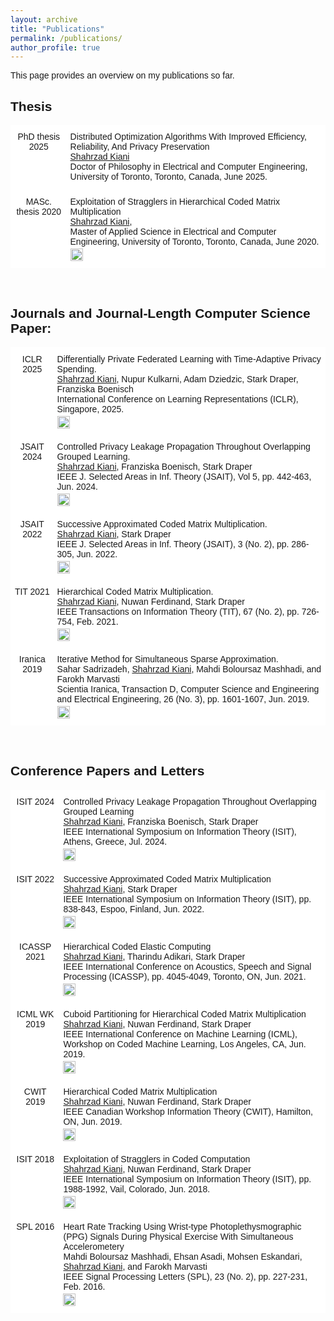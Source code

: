 ```yaml
---
layout: archive
title: "Publications"
permalink: /publications/
author_profile: true
---
```


<style>
body {
  font-family: Arial, sans-serif;
  font-size: 14px;
}
</style>


This page provides an overview on my publications so far.

## Thesis

<style type="text/css">
  .tg  {border-collapse:collapse;border-spacing:0;}
  .tg td{border-color:black;border-style:solid;border-width:1px;font-family:Arial, sans-serif;font-size:14px; overflow:hidden;padding:10px 5px;word-break:normal;}
  .tg th{border-color:black;border-style:solid;border-width:1px;font-family:Arial, sans-serif;font-size:14px; font-weight:normal;overflow:hidden;padding:10px 5px;word-break:normal;}
  .tg .tg-oe15{background-color:#ffffff;border-color:#ffffff;text-align:left;vertical-align:top}
  .tg .tg-wk8r{background-color:#ffffff;border-color:#ffffff;text-align:center;vertical-align:top}
</style>

<table class="tg">
  <thead>
    <tr>
      <th class="tg-wk8r">PhD thesis 2025</th>
      <th class="tg-oe15">Distributed Optimization Algorithms With Improved Efficiency, Reliability, And Privacy Preservation <br><u>Shahrzad Kiani</u> <br> Doctor of Philosophy in Electrical and Computer Engineering, University of Toronto, Toronto, Canada, June 2025.
        <span style="display: block; margin-bottom: -13px;"></span> <br>
      </th>
    </tr>
  </thead>
  <tbody>
    <tr>
      <th class="tg-wk8r">MASc. thesis 2020</th>
      <th class="tg-oe15">Exploitation of Stragglers in Hierarchical Coded Matrix Multiplication <br><u>Shahrzad Kiani</u>, <br> Master of Applied Science in Electrical and Computer Engineering, University of Toronto, Toronto, Canada, June 2020.
        <span style="display: block; margin-bottom: -13px;"></span> <br> 
        <a href="https://tspace.library.utoronto.ca/handle/1807/101230">
          <img src="https://img.shields.io/badge/PDF-80000f" alt="PDF" style="width: auto; height: 20px;"/>
        </a>
      </th>
    </tr>
  </tbody>
</table>

<br>

## Journals and Journal-Length Computer Science Paper:


<style type="text/css">
  .tg  {border-collapse:collapse;border-spacing:0;}
  .tg td{border-color:black;border-style:solid;border-width:1px;font-family:Arial, sans-serif;font-size:14px; overflow:hidden;padding:10px 5px;word-break:normal;}
  .tg th{border-color:black;border-style:solid;border-width:1px;font-family:Arial, sans-serif;font-size:14px; font-weight:normal;overflow:hidden;padding:10px 5px;word-break:normal;}
  .tg .tg-oe15{background-color:#ffffff;border-color:#ffffff;text-align:left;vertical-align:top}
  .tg .tg-wk8r{background-color:#ffffff;border-color:#ffffff;text-align:center;vertical-align:top}
</style>

<table class="tg">
  <thead>
    <tr>
      <th class="tg-wk8r">ICLR 2025</th>
      <th class="tg-oe15">Differentially Private Federated Learning with Time-Adaptive Privacy Spending. <br><u>Shahrzad Kiani</u>, Nupur Kulkarni, Adam Dziedzic, Stark Draper, Franziska Boenisch <br> International Conference on Learning Representations (ICLR), Singapore, 2025.
        <span style="display: block; margin-bottom: -13px;"></span> <br> 
        <a href="https://openreview.net/forum?id=W0nydevOlG&noteId=zEslc0ErHW">
          <img src="https://img.shields.io/badge/PDF-80000f" alt="PDF" style="width: auto; height: 20px;"/>
        </a>
      </th>
    </tr>
  </thead>
  <tbody>
    <tr>
      <th class="tg-wk8r">JSAIT 2024</th>
      <th class="tg-oe15">Controlled Privacy Leakage Propagation Throughout Overlapping Grouped Learning. <br><u>Shahrzad Kiani</u>, Franziska Boenisch, Stark Draper <br> IEEE J. Selected Areas in Inf. Theory (JSAIT), Vol 5, pp. 442-463, Jun. 2024.
        <span style="display: block; margin-bottom: -13px;"></span> <br> 
        <a href="https://ieeexplore.ieee.org/document/10559973">
          <img src="https://img.shields.io/badge/PDF-80000f" alt="PDF" style="width: auto; height: 20px;"/>
        </a>
      </th>
    </tr>
    <tr>
      <th class="tg-wk8r">JSAIT 2022</th>
      <th class="tg-oe15">Successive Approximated Coded Matrix Multiplication. <br><u>Shahrzad Kiani</u>, Stark Draper <br> IEEE J. Selected Areas in Inf. Theory (JSAIT), 3 (No. 2), pp. 286-305, Jun. 2022.
        <span style="display: block; margin-bottom: -13px;"></span> <br> 
        <a href="https://ieeexplore.ieee.org/abstract/document/9829717">
          <img src="https://img.shields.io/badge/PDF-80000f" alt="PDF" style="width: auto; height: 20px;"/>
        </a>
      </th>
    </tr>
    <tr>
      <th class="tg-wk8r">TIT 2021</th>
      <th class="tg-oe15">Hierarchical Coded Matrix Multiplication. <br><u>Shahrzad Kiani</u>, Nuwan Ferdinand, Stark Draper <br> IEEE Transactions on Information Theory (TIT), 67 (No. 2), pp. 726-754, Feb. 2021.
        <span style="display: block; margin-bottom: -13px;"></span> <br> 
        <a href="https://ieeexplore.ieee.org/abstract/document/9252114">
          <img src="https://img.shields.io/badge/PDF-80000f" alt="PDF" style="width: auto; height: 20px;"/>
        </a>
      </th>
    </tr>
    <tr>
      <th class="tg-wk8r">Iranica 2019</th>
      <th class="tg-oe15">Iterative Method for Simultaneous Sparse Approximation. <br>Sahar Sadrizadeh, <u>Shahrzad Kiani</u>, Mahdi Boloursaz Mashhadi, and Farokh Marvasti <br> Scientia Iranica, Transaction D, Computer Science and Engineering and Electrical Engineering, 26 (No. 3), pp. 1601-1607, Jun. 2019.
        <span style="display: block; margin-bottom: -13px;"></span> <br> 
        <a href="https://scientiairanica.sharif.edu/article_21095_0.html">
          <img src="https://img.shields.io/badge/PDF-80000f" alt="PDF" style="width: auto; height: 20px;"/>
        </a>
      </th>
    </tr>
  </tbody>
</table>

<br>

## Conference Papers and Letters


<style type="text/css">
  .tg  {border-collapse:collapse;border-spacing:0;}
  .tg td{border-color:black;border-style:solid;border-width:1px;font-family:Arial, sans-serif;font-size:14px; overflow:hidden;padding:10px 5px;word-break:normal;}
  .tg th{border-color:black;border-style:solid;border-width:1px;font-family:Arial, sans-serif;font-size:14px; font-weight:normal;overflow:hidden;padding:10px 5px;word-break:normal;}
  .tg .tg-oe15{background-color:#ffffff;border-color:#ffffff;text-align:left;vertical-align:top}
  .tg .tg-wk8r{background-color:#ffffff;border-color:#ffffff;text-align:center;vertical-align:top}
</style>

<table class="tg">
  <thead>
    <tr>
      <th class="tg-wk8r">ISIT 2024</th>
      <th class="tg-oe15">Controlled Privacy Leakage Propagation Throughout Overlapping Grouped Learning <br> <u>Shahrzad Kiani</u>, Franziska Boenisch, Stark Draper <br> IEEE International Symposium on Information Theory (ISIT), Athens, Greece, Jul. 2024.
        <span style="display: block; margin-bottom: -13px;"></span> <br>
        <a href="https://ieeexplore.ieee.org/document/10619521">
          <img src="https://img.shields.io/badge/PDF-80000f" alt="PDF" style="width: auto; height: 20px;"/>
        </a>
      </th>
    </tr>
  </thead>
  <tbody>
    <tr>
      <th class="tg-wk8r">ISIT 2022</th>
      <th class="tg-oe15">Successive Approximated Coded Matrix Multiplication <br><u>Shahrzad Kiani</u>, Stark Draper <br> IEEE International Symposium on Information Theory (ISIT), pp. 838-843, Espoo, Finland, Jun. 2022.
        <span style="display: block; margin-bottom: -13px;"></span> <br> 
        <a href="https://ieeexplore.ieee.org/abstract/document/9834389">
          <img src="https://img.shields.io/badge/PDF-80000f" alt="PDF" style="width: auto; height: 20px;"/>
        </a>
      </th>
    </tr>
    <tr>
      <th class="tg-wk8r">ICASSP 2021</th>
      <th class="tg-oe15">Hierarchical Coded Elastic Computing <br><u>Shahrzad Kiani</u>, Tharindu Adikari, Stark Draper <br> IEEE International Conference on Acoustics, Speech and Signal Processing (ICASSP), pp. 4045-4049, Toronto, ON, Jun. 2021.
        <span style="display: block; margin-bottom: -13px;"></span> <br> 
        <a href="https://ieeexplore.ieee.org/abstract/document/9414863">
          <img src="https://img.shields.io/badge/PDF-80000f" alt="PDF" style="width: auto; height: 20px;"/>
        </a>
      </th>
    </tr>
    <tr>
      <th class="tg-wk8r">ICML WK 2019</th>
      <th class="tg-oe15">Cuboid Partitioning for Hierarchical Coded Matrix Multiplication <br><u>Shahrzad Kiani</u>,  Nuwan Ferdinand, Stark Draper <br> IEEE International Conference on Machine Learning (ICML), Workshop on Coded Machine Learning, Los Angeles, CA, Jun. 2019.
        <span style="display: block; margin-bottom: -13px;"></span> <br> 
        <a href="https://arxiv.org/pdf/1907.08819.pdf">
          <img src="https://img.shields.io/badge/PDF-80000f" alt="PDF" style="width: auto; height: 20px;"/>
        </a>
      </th>
    </tr>
    <tr>
      <th class="tg-wk8r">CWIT 2019</th>
      <th class="tg-oe15"> Hierarchical Coded Matrix Multiplication <br><u>Shahrzad Kiani</u>,  Nuwan Ferdinand, Stark Draper <br> IEEE Canadian Workshop Information Theory (CWIT), Hamilton, ON, Jun. 2019.
        <span style="display: block; margin-bottom: -13px;"></span> <br> 
        <a href="https://ieeexplore.ieee.org/abstract/document/8929896">
          <img src="https://img.shields.io/badge/PDF-80000f" alt="PDF" style="width: auto; height: 20px;"/>
        </a>
      </th>
    </tr>
    <tr>
      <th class="tg-wk8r">ISIT 2018</th>
      <th class="tg-oe15"> Exploitation of Stragglers in Coded Computation <br><u>Shahrzad Kiani</u>,  Nuwan Ferdinand, Stark Draper <br> IEEE International Symposium on Information Theory (ISIT), pp. 1988-1992, Vail, Colorado, Jun. 2018.
        <span style="display: block; margin-bottom: -13px;"></span> <br> 
        <a href="https://ieeexplore.ieee.org/abstract/document/8437871">
          <img src="https://img.shields.io/badge/PDF-80000f" alt="PDF" style="width: auto; height: 20px;"/>
        </a>
      </th>
    </tr>
    <tr>
      <th class="tg-wk8r">SPL 2016</th>
      <th class="tg-oe15"> Heart Rate Tracking Using Wrist-type Photoplethysmographic (PPG) Signals During Physical Exercise With Simultaneous Accelerometery <br>Mahdi Boloursaz Mashhadi, Ehsan Asadi, Mohsen Eskandari, <u>Shahrzad Kiani</u>, and Farokh Marvasti <br> IEEE Signal Processing Letters (SPL), 23 (No. 2), pp. 227-231, Feb. 2016. 
        <span style="display: block; margin-bottom: -13px;"></span> <br> 
        <a href="https://ieeexplore.ieee.org/abstract/document/7359158">
          <img src="https://img.shields.io/badge/PDF-80000f" alt="PDF" style="width: auto; height: 20px;"/>
        </a>
      </th>
    </tr>
  </tbody>
</table>

<br>
